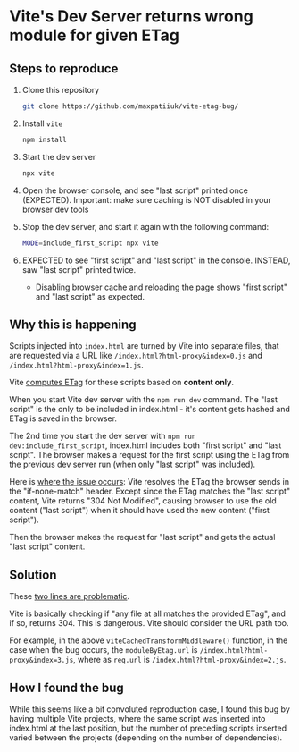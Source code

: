# Vite's Dev Server returns wrong module for given ETag

## Steps to reproduce

1. Clone this repository

   ```sh
   git clone https://github.com/maxpatiiuk/vite-etag-bug/
   ```

2. Install `vite`

   ```sh
   npm install
   ```

3. Start the dev server

   ```sh
   npx vite
   ```

4. Open the browser console, and see "last script" printed once (EXPECTED).
   Important: make sure caching is NOT disabled in your browser dev tools

5. Stop the dev server, and start it again with the following command:

   ```sh
   MODE=include_first_script npx vite
   ```

6. EXPECTED to see "first script" and "last script" in the console. INSTEAD, saw
   "last script" printed twice.

   - Disabling browser cache and reloading the page shows "first script" and
     "last script" as expected.

## Why this is happening

Scripts injected into `index.html` are turned by Vite into separate files, that
are requested via a URL like `/index.html?html-proxy&index=0.js` and
`/index.html?html-proxy&index=1.js`.

Vite
[computes ETag](https://github.com/vitejs/vite/blob/8ce86833f2eccb8a845f87e2fba20abf5dfecd6b/packages/vite/src/node/server/send.ts#L40)
for these scripts based on **content only**.

When you start Vite dev server with the `npm run dev` command. The "last script"
is the only to be included in index.html - it's content gets hashed and ETag is
saved in the browser.

The 2nd time you start the dev server with `npm run dev:include_first_script`,
index.html includes both "first script" and "last script". The browser makes a
request for the first script using the ETag from the previous dev server run
(when only "last script" was included).

Here is
[where the issue occurs](https://github.com/vitejs/vite/blob/8ce86833f2eccb8a845f87e2fba20abf5dfecd6b/packages/vite/src/node/server/middlewares/transform.ts#L54-L55):
Vite resolves the ETag the browser sends in the "if-none-match" header. Except
since the ETag matches the "last script" content, Vite returns "304 Not
Modified", causing browser to use the old content ("last script") when it should
have used the new content ("first script").

Then the browser makes the request for "last script" and gets the actual "last
script" content.

## Solution

These
[two lines are problematic](https://github.com/vitejs/vite/blob/8ce86833f2eccb8a845f87e2fba20abf5dfecd6b/packages/vite/src/node/server/middlewares/transform.ts#L54-L55).

Vite is basically checking if "any file at all matches the provided ETag", and
if so, returns 304. This is dangerous. Vite should consider the URL path too.

For example, in the above `viteCachedTransformMiddleware()` function, in the
case when the bug occurs, the `moduleByEtag.url` is
`/index.html?html-proxy&index=3.js`, where as `req.url` is
`/index.html?html-proxy&index=2.js`.

## How I found the bug

While this seems like a bit convoluted reproduction case, I found this bug by
having multiple Vite projects, where the same script was inserted into
index.html at the last position, but the number of preceding scripts inserted
varied between the projects (depending on the number of dependencies).
